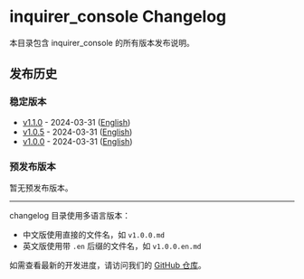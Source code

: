 # inquirer_console Changelog

本目录包含 inquirer_console 的所有版本发布说明。

## 发布历史

### 稳定版本

- [v1.1.0](./v1.1.0.md) - 2024-03-31 ([English](./v1.1.0.en.md))
- [v1.0.5](./v1.0.5.md) - 2024-03-31 ([English](./v1.0.5.en.md))
- [v1.0.0](./v1.0.0.md) - 2024-03-31 ([English](./v1.0.0.en.md))

### 预发布版本

暂无预发布版本。

---

changelog 目录使用多语言版本：
- 中文版使用直接的文件名，如 `v1.0.0.md`
- 英文版使用带 `.en` 后缀的文件名，如 `v1.0.0.en.md`

如需查看最新的开发进度，请访问我们的 [GitHub 仓库](https://github.com/Eusen/inquirer_console)。 